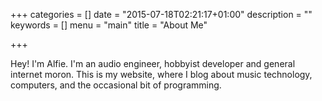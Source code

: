 +++
categories = []
date = "2015-07-18T02:21:17+01:00"
description = ""
keywords = []
menu = "main"
title = "About Me"

+++

Hey! I'm Alfie. I'm an audio engineer, hobbyist developer and general internet moron. This is my website, where I blog about music technology, computers, and the occasional bit of programming.
